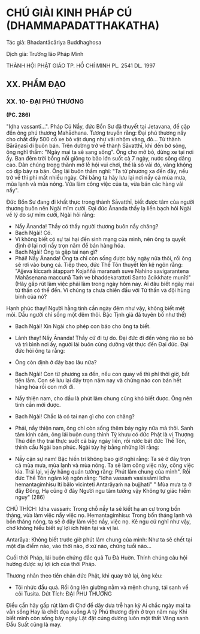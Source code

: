 # CHÚ GIẢI KINH PHÁP CÚ (DHAMMAPADATTHAKATHA)

Tác giả: Bhadantācāriya Buddhaghosa

Dịch giả: Trưởng lão Pháp Minh

THÀNH HỘI PHẬT GIÁO TP. HỒ CHÍ MINH
PL. 2541 DL. 1997

## XX. PHẨM ĐẠO

### XX. 10- ĐẠI PHÚ THƯƠNG

**(PC. 286)**

"Idha vassantī...".
Pháp Cú Nầy, đức Bổn Sư đã thuyết tại Jetavana, đề cập đến ông phú thương Mahādhana.
Tương truyền rằng: Đại phú thương nầy cho chất đầy 500 cổ xe bò vật dụng như vải nhộm vàng, đỏ... Từ thành Bārāṇasī đi buôn bán. Trên đường trở về thành Sāvatthī, khi đến bờ sông, ông nghĩ thầm: "Ngày mai ta sẽ sang sông". Ông cho mở bò, dừng xe tại nơi ấy. Ban đêm trời bổng nổi giông to bảo lớn suốt cà 7 ngày, nước sông dâng cao. Dân chúng trong thành mở lễ hội vui chơi, thế là số vải đó, vàng không có dịp bày ra bán. Ống lái buôn thầm nghĩ: "Ta từ phương xa đến đây, nếu trở về thì phí mất nhiều ngày. Chi bằng ta hãy lưu lại nơi nầy cả mùa mưa, mùa lạnh và mùa nóng.
Vừa làm công việc của ta, vừa bán các hàng vải nầy".

Đức Bổn Sư đang đi khất thực trong thành Sāvatthī, biết được tâm của người thương buôn nên
Ngài mĩm cười. Đại đức Ānanda thấy lạ liền bạch hỏi Ngài về lý do sự mĩm cười, Ngài hỏi rằng:

- Nầy Ānanda! Thầy có thấy người thương buôn nầy chăng?
- Bạch Ngài! Có.
- Vì không biết có sự tai hại đến sinh mạng của mình, nên ông ta quyết định ở lại nơi nầy trọn năm để bán hàng hóa.
- Bạch Ngài! Ông ta gặp tai nạn gì?
- Phải! Nầy Ānanda! Ông ta chỉ còn sống được bảy ngày nữa thôi, rồi ông sẽ rơi vào bụng cá.
  Tiếp theo, đức Thế Tôn thuyết lên kệ ngôn rằng: "Ajjeva kiccaṁ ātappaṁ
  Kojaññā maranaṁ suve
  Nahino savigarantena
  Mahāsenana maccunā
  Taṁ ve bhaddekarattoti
  Santo ācikkhate munīti" (Hãy gấp rút làm việc phải làm trong ngày hôm nay. Ai đâu biết ngày mai tử thần có thể đến. Vì chúng ta chưa chiến đấu với Tử thần và đội hùng binh của nó?

Hạnh phúc thay! Người hằng tinh cần ngày đêm như vậy, không biết mệt mỏi. Dầu người chỉ sống một đêm thôi. Bậc Tịnh giả đã tuyên bố như thế)

- Bạch Ngài! Xin Ngài cho phép con báo cho ông ta biết.

- Lành thay! Nầy Ānanda! Thầy cứ đi tự do. Đại đức đi đến vòng rào xe bò và trì bình nơi ấy, người lái buôn cúng dường vật thực đến Đại đức. Đại đức hỏi ông ta rằng:

- Ông còn định ở đây bao lâu nữa?

- Bạch Ngài! Con từ phương xa đến, nếu con quay về thì phí thời giờ, bất tiện lắm. Con sẽ lưu lại đây trọn năm nay và chừng nào con bán hết hàng hóa rồi con mới đi.

- Nầy thiện nam, cho dầu là phút lâm chung cũng khó biết được. Ông nên tinh cần mới được.

- Bạch Ngài! Chắc là có tai nạn gì cho con chăng?

- Phải, nầy thiện nam, ông chỉ còn sống thêm bảy ngày nữa mà thôi.
  Sanh tâm kinh cảm, ông lái buôn cung thỉnh Tỳ khưu có đức Phật là vị Thượng Thủ đến thọ trai thực suốt cả bảy ngày liền, rồi rước bát đức Thế Tôn, thỉnh cầu Ngài ban phúc. Ngài tùy hỷ bằng những lời rằng:

- Nầy cận sự nam! Bậc hiền trí không bao giờ nghĩ rằng: Ta sẽ ở đây trọn cả mùa mưa, mùa lạnh và mùa nóng. Ta sẽ làm công việc này, công việc kia. Trái lại, vị ấy hằng quán tưởng rằng: Phút lâm chung của mình". Rồi đức Thế Tôn ngâm kệ ngôn rằng: "Idha vassaṁ vasissāmi
  Idha hemantagimhisu
  Iti bālo vicinteti
  Antarāyaṁ na bujjhati" " Mùa mưa ta ở đây Đông,
  Hạ cũng ở đây
  Người ngu tâm tưởng vậy
  Không tự giác hiểm nguy" (286)

CHÚ THÍCH:
Idha vassaṁ: Trong chỗ nầy ta sẽ kiết hạ an cư trong bốn tháng, vừa làm việc nầy việc nọ.
Hemantagimhisu: Trong bốn tháng lạnh và bốn tháng nóng, ta sẽ ở đây làm việc nầy, việc nọ.
Kẻ ngu cứ nghĩ như vậy, chớ không hiểu biết sự lợi ích hiện tại và vị lai.

Antarāya: Không biết trước giờ phút lâm chung của mình: Như ta sẽ chết tại một địa điểm nào, vào thời nào, ở xứ nào, chừng tuổi nào...

Cuối thời Pháp, lái buôn chứng đắc quả Tu Đà Huờn. Thính chúng câu hội hưởng được sự lợi ích của thời Pháp.

Thương nhân theo tiển chân đức Phật, khi quay trở lại, ông kêu:

- Tôi nhức đầu quá. Rồi ông lên giường nằm và mệnh chung, tái sanh về cõi Tusita.
  Dứt Tích: ĐẠI PHU THƯƠNG

Điều cần hãy gấp rút làm đi
Chớ để dây dưa trễ hạn kỳ
Ai chắc ngày mai ta vẫn sống
Hay là chết đọa xuống A tỳ
Phú thương định ở trọn năm nay
Khi biết mình còn sống bảy ngày
Lật đật cúng dường luôn một thất
Vãng sanh Đẩu Suất cũng là may.
